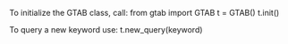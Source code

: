 

To initialize the GTAB class, call:
    from gtab import GTAB
    t = GTAB()
    t.init()

To query a new keyword use:
    t.new_query(keyword)
